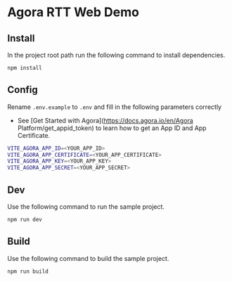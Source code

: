 # Agora RTT Web Demo



## Install

In the project root path run the following command to install dependencies.

```bash
npm install 
```



## Config

Rename `.env.example` to `.env` and fill in the following parameters correctly

- See [Get Started with Agora](https://docs.agora.io/en/Agora Platform/get_appid_token) to learn how to get an App ID and App Certificate.

```bash
VITE_AGORA_APP_ID=<YOUR_APP_ID>
VITE_AGORA_APP_CERTIFICATE=<YOUR_APP_CERTIFICATE>
VITE_AGORA_APP_KEY=<YOUR_APP_KEY>
VITE_AGORA_APP_SECRET=<YOUR_APP_SECRET>
```



## Dev

Use the following command to run the sample project.

```bash
npm run dev
```



## Build

Use the following command to build the sample project.

```bash
npm run build
```
